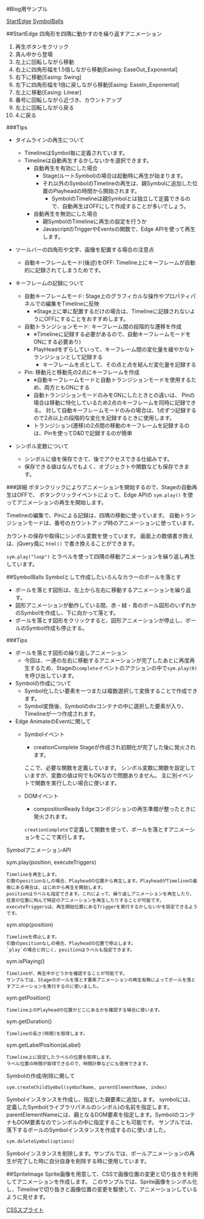 #Blog用サンプル

[StartEdge](http://roothybrid7.github.com/edgeBlog/sample/startEdge/web/startedge.html)
[SymbolBalls](http://roothybrid7.github.com/edgeBlog/sample/symbolBalls/web/symbolballs.html)

##StartEdge
四角形を四隅に動かすのを繰り返すアニメーション

1. 再生ボタンをクリック
2. 真ん中から登場
3. 左上に回転しながら移動
4. 右上に四角形幅を1.5倍しながら移動[Easing: EaseOut_Exponental]
5. 右下に移動[Easing: Swing]
6. 左下に四角形幅を1倍に戻しながら移動[Easing: EaseIn_Exponental]
7. 左上に移動[Easing: Linear]
8. 番号に回転しながら近づき、カウントアップ
9. 左上に回転しながら戻る
10. 4.に戻る

###Tips

- タイムラインの再生について
    - TimelineはSymbol毎に定義されています。
    - Timelineは自動再生するかしないかを選択できます。
        - 自動再生を有効にした場合
            - Stage(ルートSymbol)の場合は起動時に再生が始まります。
            - それ以外のSymbolのTimelineの再生は、親Symbolに追加した位置のPlayheadの時間から開始されます。
                - SymbolのTimelineは親Symbolとは独立して定義できるので、自動再生はOFFにして作成することが多いでしょう。
        - 自動再生を無効にした場合
            - 親SymbolのTimelineに再生の設定を行うか
            - JavascriptのTriggerやEventsの関数で、Edge APIを使って再生します。

- ツールバーの四角形や文字、画像を配置する場合の注意点
    - 自動キーフレームモード(後述)をOFF: Timeline上にキーフレームが自動的に記録されてしまうためです。

- キーフレームの記録について
    - 自動キーフレームモード: Stage上のグラフィカルな操作やプロパティパネルでの編集をTimelineに反映
        - ※Stage上に単に配置するだけの場合は、Timelineに記録されないようにOFFにすることをおすすめします。
    - 自動トランジションモード: キーフレーム間の段階的な遷移を作成
        - ※Timelineに記録する必要があるので、自動キーフレームモードをONにする必要あり)
        - PlayHeadをずらしていって、キーフレーム間の変化量を緩やかなトランジションとして記録する
            - キーフレームを点として、その点と点を結んだ変化量を記録する
    - Pin: 移動元と移動先の2点にキーフレームを作成
        - ※自動キーフレームモードと自動トランジションモードを使用するため、両方ともONにする
        - 自動トランジションモードのみをONにしたときとの違いは、
        Pinの場合は移動に特化しているため2点のキーフレームを同時に記録できる。
        対して自動キーフレームモードのみの場合は、1点ずつ記録するので2点以上の段階的な変化を記録するときに使用します。
        - トランジション(遷移)の2点間の移動のキーフレームを記録するのは、Pinを使ってD&Dで記録するのが簡単

- シンボル変数について
    - シンボルに値を保存できて、後でアクセスできる仕組みです。
    - 保存できる値はなんでもよく、オブジェクトや関数なども保存できます。

###詳細
ボタンクリックによりアニメーションを開始するので、Stageの自動再生はOFFで、
ボタンクリックイベントによって、Edge APIの `sym.play()` を使ってアニメーションの再生を開始します。

Timelineの編集で、Pinによる記録は、四隅の移動に使っています。
自動トランジションモードは、番号のカウントアップ時のアニメーションに使っています。

カウントの保存や取得にシンボル変数を使っています。
画面上の数値書き換えは、jQuery風に `html()` で書き換えることができます。

`sym.play("loop")` とラベルを使って四隅の移動アニメーションを繰り返し再生しています。


##SymbolBalls
Symbolとして作成したいろんなカラーのボールを落とす

- ボールを落とす図形は、左上から左右に移動するアニメーションを繰り返す。
- 図形アニメーションが動作している間、赤・緑・青のボール図形のいずれかのSymbolを作成し、下に向かって落とす。
- ボールを落とす図形をクリックすると、図形アニメーションが停止し、ボールのSymbol作成も停止する。

###Tips

- ボールを落とす図形の繰り返しアニメーション
    - 今回は、一連の左右に移動するアニメーションが完了したあとに再度再生するため、Stageの`complete`イベントのアクションの中で`sym.play(0)`を呼び出しています。
- Symbolの作成について
    - Symbol化したい要素を一つまたは複数選択して変換することで作成できます。
    - Symbol変換後、Symbolのdivコンテナの中に選択した要素が入り、Timelineが一つ作成されます。
- Edge AnimateのEventに関して
    - Symbolイベント
        - creationComplete
        Stageが作成され初期化が完了した後に発火されます。

        ここで、必要な関数を定義しています。
        シンボル変数に関数を設定していますが、変数の値は何でもOKなので問題ありません。
        主に別イベントで関数を実行したい場合に使います。

    - DOMイベント
        - compositionReady
        Edgeコンポジションの再生準備が整ったときに発火されます。

        `creationComplete`で定義して関数を使って、ボールを落とすアニメーションをここで実行します。

SymbolアニメーションAPI

sym.play(position, executeTriggers)

    Timelineを再生します。
    引数のpositionなしの場合、Playheadの位置から再生します。PlayheadがTimelineの最後にある場合は、はじめから再生を開始します。
    positionはラベルも指定できます。これによって、繰り返しアニメーションを再生したり、任意の位置に飛んで特定のアニメーションを再生したりすることが可能です。
    executeTriggersは、再生開始位置にあるTriggerを実行するかしないかを設定できるようです。

sym.stop(position)

    Timelineを停止します。
    引数のpositionなしの場合、Playheadの位置で停止します。
    `play`の場合と同じく、positionはラベルも指定できます。

sym.isPlaying()

    Timelineが、再生中かどうかを確認することが可能です。
    サンプルでは、Stageのボールを落とす要素アニメーションの再生有無によってボールを落とすアニメーションを実行するのに使いました。

sym.getPosition()

    Timeline上のPlayheadの位置がどこにあるかを確認する場合に使います。

sym.getDuration()

    Timelineの長さ(時間)を取得します。

sym.getLabelPosition(aLabel)

    Timeline上に設定したラベルの位置を取得します。
    ラベル位置の時間が取得できるので、時間計算などにも使用できます。

Symbolの作成/削除に関して

`sym.createChildSymbol(symbolName, parentElementName, index)`

   Symbolインスタンスを作成し、指定した親要素に追加します。
   symbolには、定義したSymbol(ライブラリパネルのシンボル)の名前を指定します。
   parentElementNameには、親となるDOM要素を指定します。SymbolのコンテナもDOM要素なのでシンボルの中に指定することも可能です。
   サンプルでは、落下するボールのSymbolインスタンスを作成するのに使いました。

`sym.deleteSymbol(options)`

   Symbolインスタンスを削除します。サンプルでは、ボールアニメーションの再生が完了した時に自分自身を削除する時に使用しています。

##SpriteImage
Sprite画像を用意して、CSSで画像位置の変更と切り抜きを利用してアニメーションを作成します。
このサンプルでは、Sprite画像をシンボル化し、Timelineで切り抜きと画像位置の変更を駆使して、アニメーションしているように見せます。

[CSSスプライト](http://www.adobe.com/jp/devnet/fireworks/articles/css_sprites_cs5.html)


